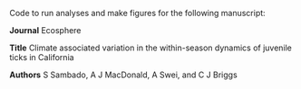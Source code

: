 Code to run analyses and make figures for the following manuscript:

**Journal** Ecosphere

**Title** Climate associated variation in the within-season dynamics of juvenile ticks in California

**Authors** S Sambado, A J MacDonald, A Swei, and C J Briggs


